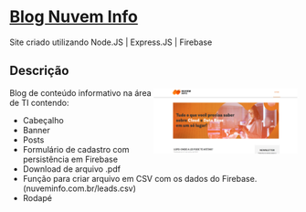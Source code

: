 # <a href="http://nuveminfo.com.br">Blog Nuvem Info</a>

Site criado utilizando Node.JS | Express.JS | Firebase

## Descrição

<img src="./assets/nuvem-info-blog.png" height="50%" width="50%" align="right" />

Blog de conteúdo informativo na área de TI contendo: 

- Cabeçalho
- Banner
- Posts
- Formulário de cadastro com persistência em Firebase
- Download de arquivo .pdf
- Função para criar arquivo em CSV com os dados do Firebase. (nuveminfo.com.br/leads.csv)
- Rodapé
